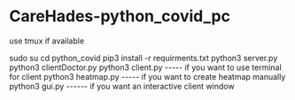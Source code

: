 # CareHades-python_covid_pc
use tmux if available

sudo su
cd python_covid
pip3 install -r requirments.txt
python3 server.py
python3 clientDoctor.py
python3 client.py     ----- if you want to use terminal for client
python3 heatmap.py    ----- if you want to create heatmap manually
python3 gui.py        ------ if you want an interactive client window

